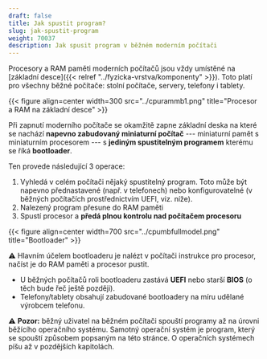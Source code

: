 ```yaml
---
draft: false
title: Jak spustit program?
slug: jak-spustit-program
weight: 70037
description: Jak spusit program v běžném moderním počítači
---
```


Procesory a RAM paměti moderních počítačů jsou vždy umístěné na [základní desce]({{< relref "../fyzicka-vrstva/komponenty" >}}). Toto platí pro všechny běžné počítače: stolní počítače, servery, telefony i tablety.

{{< figure align=center width=300 src="../cpurammb1.png" title="Procesor a RAM na základní desce" >}}

Při zapnutí moderního počítače se okamžitě zapne základní deska na které se nachází **napevno zabudovaný miniaturní počítač** --- miniaturní pamět s miniaturním procesorem --- s **jediným spustitelným programem** kterému se říká **bootloader**.

Ten provede následující 3 operace:

1. Vyhledá v celém počítači nějaký spustitelný program. Toto může být napevno přednastavené (např. v telefonech) nebo konfigurovatelné (v běžných počítačích prostřednictvím UEFI, viz. níže).
2. Nalezený program přesune do RAM paměti
3. Spustí procesor a **předá plnou kontrolu nad počítačem procesoru**

{{< figure align=center width=700 src="../cpumbfullmodel.png" title="Bootloader" >}}

<div class="note-blue">
    
⚠️ Hlavním účelem bootloaderu je nalézt v počítači instrukce pro procesor, načíst je do RAM paměti a procesor pustit.

- U běžných počítačů roli bootloaderu zastává **UEFI** nebo starší **BIOS** (o těch bude řeč ještě později).
- Telefony/tablety obsahují zabudované bootloadery na míru udělané výrobcem telefonu.

</div>

<div class="note-blue">

⚠️ **Pozor:** běžný uživatel na běžném počítači spouští programy až na úrovni běžícího operačního systému. Samotný operační systém je program, který se spouští způsobem popsaným na této stránce. O operačních systémech píšu až v pozdějších kapitolách. 

</div>